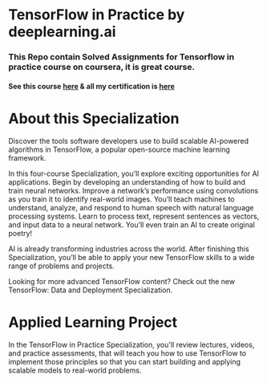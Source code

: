 # TensorFlow in Practice by deeplearning.ai

### This Repo contain Solved Assignments for Tensorflow in practice course on coursera, it is great course.

#### See this course [here](https://www.coursera.org/specializations/tensorflow-in-practice) & all my certification is [here](https://www.linkedin.com/in/eshan-agarwal-b14a2117b/)

# About this Specialization

Discover the tools software developers use to build scalable AI-powered algorithms in TensorFlow, a popular open-source machine learning framework.

In this four-course Specialization, you’ll explore exciting opportunities for AI applications. Begin by developing an understanding of how to build and train neural networks. Improve a network’s performance using convolutions as you train it to identify real-world images. You’ll teach machines to understand, analyze, and respond to human speech with natural language processing systems. Learn to process text, represent sentences as vectors, and input data to a neural network. You’ll even train an AI to create original poetry!

AI is already transforming industries across the world. After finishing this Specialization, you’ll be able to apply your new TensorFlow skills to a wide range of problems and projects.

Looking for more advanced TensorFlow content? Check out the new TensorFlow: Data and Deployment Specialization.

# Applied Learning Project

In the TensorFlow in Practice Specialization, you'll review lectures, videos, and practice assessments, that will teach you how to use TensorFlow to implement those principles so that you can start building and applying scalable models to real-world problems.
